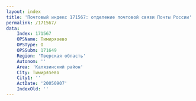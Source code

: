 ```yaml
---
layout: index
title: 'Почтовый индекс 171567: отделение почтовой связи Почты России'
permalink: /171567/
data:
    Index: 171567
    OPSName: Тимирязево
    OPSType: О
    OPSSubm: 171649
    Region: 'Тверская область'
    Autonom: ''
    Area: 'Калязинский район'
    City: Тимирязево
    City1: ''
    ActDate: '20050907'
    IndexOld: ''
---
```

